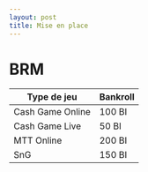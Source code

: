 ```yaml
---
layout: post
title: Mise en place
---
```


# BRM

|Type de jeu|Bankroll|
|-|-|
|Cash Game Online|100 BI|
|Cash Game Live|50 BI|
|MTT Online|200 BI|
|SnG|150 BI|
<!--stackedit_data:
eyJoaXN0b3J5IjpbLTIwOTI1ODI2NjcsNzMwOTk4MTE2XX0=
-->